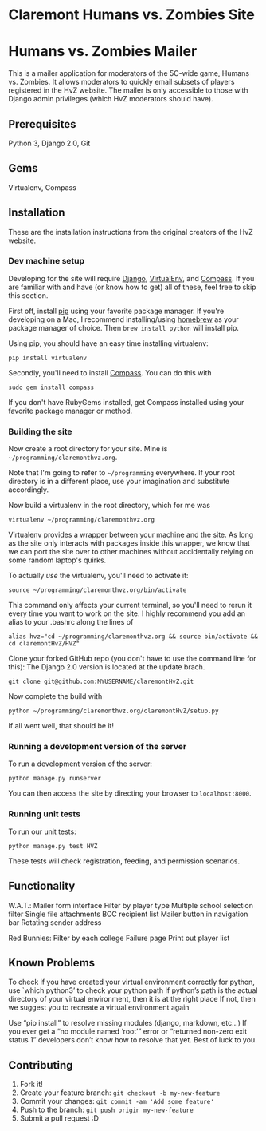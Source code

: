 Claremont Humans vs. Zombies Site
====================================

# Humans vs. Zombies Mailer

This is a mailer application for moderators of the 5C-wide game, Humans vs. Zombies. It allows moderators to quickly email subsets of players registered in the HvZ website. The mailer is only accessible to those with Django admin privileges (which HvZ moderators should have). 

## Prerequisites
Python 3,
Django 2.0,
Git

## Gems
Virtualenv,
Compass

## Installation
These are the installation instructions from the original creators of the HvZ website. 

### Dev machine setup

Developing for the site will require [Django](http://www.djangoproject.com/), [VirtualEnv](http://pypi.python.org/pypi/virtualenv/),
and [Compass](http://rubygems.org/gems/compass). If you are familiar with and have (or know how to
get) all of these, feel free to skip this section.

First off, install [pip](http://www.pip-installer.org/) using your favorite package manager. If you're developing on a Mac, I recommend installing/using [homebrew](http://mxcl.github.io/homebrew/) as your package manager of choice. Then `brew install python` will install pip.

Using pip, you should have an easy time installing virtualenv:

    pip install virtualenv

Secondly, you'll need to install [Compass](http://rubygems.org/gems/compass). You can do this with

    sudo gem install compass

If you don't have RubyGems installed, get Compass installed using your
favorite package manager or method.

### Building the site

Now create a root directory for your site. Mine is
`~/programming/claremonthvz.org`.

Note that I'm going to refer to `~/programming` everywhere. If your
root directory is in a different place, use your imagination and
substitute accordingly.

Now build a virtualenv in the root directory, which for me was

    virtualenv ~/programming/claremonthvz.org

Virtualenv provides a wrapper between your machine and the site. As
long as the site only interacts with packages inside this wrapper, we
know that we can port the site over to other machines without
accidentally relying on some random laptop's quirks.

To actually *use* the virtualenv, you'll need to activate it:

    source ~/programming/claremonthvz.org/bin/activate

This command only affects your current terminal, so you'll need to
rerun it every time you want to work on the site. I highly recommend
you add an alias to your .bashrc along the lines of

    alias hvz="cd ~/programming/claremonthvz.org && source bin/activate && cd claremontHvZ/HVZ"

Clone your forked GitHub repo (you don't have to use the command line
for this): The Django 2.0 version is located at the update brach.

    git clone git@github.com:MYUSERNAME/claremontHvZ.git

Now complete the build with

    python ~/programming/claremonthvz.org/claremontHvZ/setup.py

If all went well, that should be it! 

### Running a development version of the server

To run a development version of the server:

    python manage.py runserver

You can then access the site by directing your browser to `localhost:8000`.

### Running unit tests

To run our unit tests:

    python manage.py test HVZ

These tests will check registration, feeding, and permission scenarios.

## Functionality
W.A.T.:
Mailer form interface
Filter by player type
Multiple school selection filter
Single file attachments
BCC recipient list
Mailer button in navigation bar
Rotating sender address

Red Bunnies:
Filter by each college
Failure page
Print out player list

## Known Problems
To check if you have created your virtual environment correctly for python, use `which python3’ to check your python path
If python’s path is the actual directory of your virtual environment, then it is at the right place
If not, then we suggest you to recreate a virtual environment again

Use “pip install” to resolve missing modules (django, markdown, etc…)
If you ever get a “no module named ‘root’” error or “returned non-zero exit status 1” developers don’t know how to resolve that yet. Best of luck to you.

## Contributing

1. Fork it!
2. Create your feature branch: `git checkout -b my-new-feature`
3. Commit your changes: `git commit -am 'Add some feature'`
4. Push to the branch: `git push origin my-new-feature`
5. Submit a pull request :D

